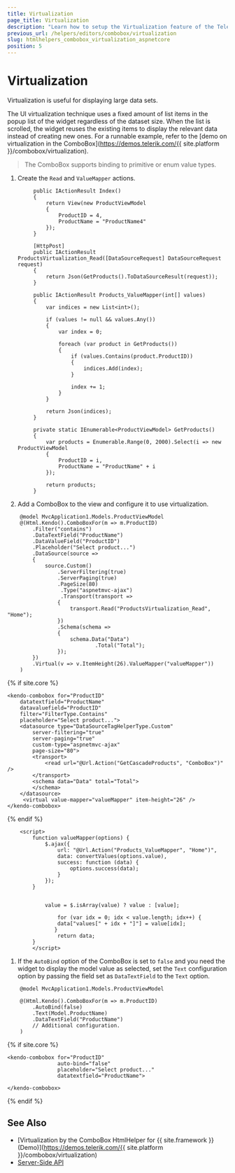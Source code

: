 ```yaml
---
title: Virtualization
page_title: Virtualization
description: "Learn how to setup the Virtualization feature of the Telerik UI ComboBox component for {{ site.framework }}."
previous_url: /helpers/editors/combobox/virtualization
slug: htmlhelpers_combobox_virtualization_aspnetcore
position: 5
---
```


# Virtualization

Virtualization is useful for displaying large data sets.

The UI virtualization technique uses a fixed amount of list items in the popup list of the widget regardless of the dataset size. When the list is scrolled, the widget reuses the existing items to display the relevant data instead of creating new ones. For a runnable example, refer to the [demo on virtualization in the ComboBox](https://demos.telerik.com/{{ site.platform }}/combobox/virtualization).

> The ComboBox supports binding to primitive or enum value types.  

1. Create the `Read` and `ValueMapper` actions.

            public IActionResult Index()
            {
                return View(new ProductViewModel
                {
                    ProductID = 4,
                    ProductName = "ProductName4"
                });
            }

            [HttpPost]
            public IActionResult ProductsVirtualization_Read([DataSourceRequest] DataSourceRequest request)
            {
                return Json(GetProducts().ToDataSourceResult(request));
            }

            public IActionResult Products_ValueMapper(int[] values)
            {
                var indices = new List<int>();

                if (values != null && values.Any())
                {
                    var index = 0;

                    foreach (var product in GetProducts())
                    {
                        if (values.Contains(product.ProductID))
                        {
                            indices.Add(index);
                        }

                        index += 1;
                    }
                }

                return Json(indices);
            }

            private static IEnumerable<ProductViewModel> GetProducts()
            {
                var products = Enumerable.Range(0, 2000).Select(i => new ProductViewModel
                {
                    ProductID = i,
                    ProductName = "ProductName" + i
                });

                return products;
            }

1. Add a ComboBox to the view and configure it to use virtualization.

```HtmlHelper
    @model MvcApplication1.Models.ProductViewModel
    @(Html.Kendo().ComboBoxFor(m => m.ProductID)
        .Filter("contains")
        .DataTextField("ProductName")
        .DataValueField("ProductID")
        .Placeholder("Select product...")
        .DataSource(source =>
        {
            source.Custom()
                .ServerFiltering(true)
                .ServerPaging(true)
                .PageSize(80)
                 .Type("aspnetmvc-ajax")
                 .Transport(transport =>
                {
                    transport.Read("ProductsVirtualization_Read", "Home");
                })
                .Schema(schema =>
                {
                    schema.Data("Data")
                            .Total("Total");
                });
        })
        .Virtual(v => v.ItemHeight(26).ValueMapper("valueMapper"))
    )
```
{% if site.core %}
```TagHelper
<kendo-combobox for="ProductID"
    datatextfield="ProductName"
    datavaluefield="ProductID"
    filter="FilterType.Contains"
    placeholder="Select product...">
    <datasource type="DataSourceTagHelperType.Custom"
        server-filtering="true"
        server-paging="true"
        custom-type="aspnetmvc-ajax"
        page-size="80">
        <transport>
            <read url="@Url.Action("GetCascadeProducts", "ComboBox")" />
        </transport>
        <schema data="Data" total="Total">
        </schema>
    </datasource>
     <virtual value-mapper="valueMapper" item-height="26" />
</kendo-combobox>
```
{% endif %}
```script
    <script>
        function valueMapper(options) {
            $.ajax({
                url: "@Url.Action("Products_ValueMapper", "Home")",
                data: convertValues(options.value),
                success: function (data) {
                    options.success(data);
                }
            });
        }

        
            value = $.isArray(value) ? value : [value];

                for (var idx = 0; idx < value.length; idx++) {
                data["values[" + idx + "]"] = value[idx];
               }
                return data;
        }
        </script>
```

1. If the `AutoBind` option of the ComboBox is set to `false` and you need the widget to display the model value as selected, set the `Text` configuration option by passing the field set as `DataTextField` to the `Text` option.

```HtmlHelper
    @model MvcApplication1.Models.ProductViewModel

    @(Html.Kendo().ComboBoxFor(m => m.ProductID)
        .AutoBind(false)
        .Text(Model.ProductName)
        .DataTextField("ProductName")
        // Additional configuration.
    )
```
{% if site.core %}
```TagHelper
<kendo-combobox for="ProductID"
                auto-bind="false"
                placeholder="Select product..."
                datatextfield="ProductName">

</kendo-combobox>
```
{% endif %}

## See Also

* [Virtualization by the ComboBox HtmlHelper for {{ site.framework }} (Demo)](https://demos.telerik.com/{{ site.platform }}/combobox/virtualization)
* [Server-Side API](/api/combobox)
